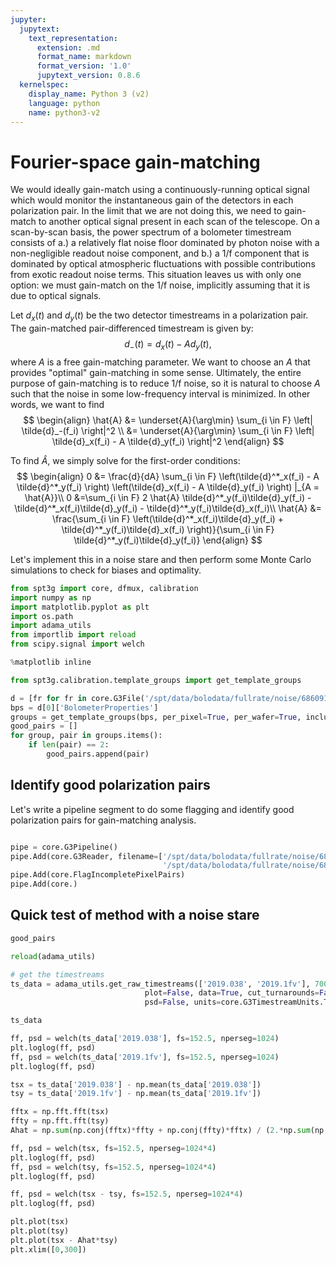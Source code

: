 ```yaml
---
jupyter:
  jupytext:
    text_representation:
      extension: .md
      format_name: markdown
      format_version: '1.0'
      jupytext_version: 0.8.6
  kernelspec:
    display_name: Python 3 (v2)
    language: python
    name: python3-v2
---
```


# Fourier-space gain-matching
We would ideally gain-match using a continuously-running optical signal which would monitor the instantaneous gain of the detectors in each polarization pair. In the limit that we are not doing this, we need to gain-match to another optical signal present in each scan of the telescope. On a scan-by-scan basis, the power spectrum of a bolometer timestream consists of a.) a relatively flat noise floor dominated by photon noise with a non-negligible readout noise component, and b.) a 1/f component that is dominated by optical atmospheric fluctuations with possible contributions from exotic readout noise terms. This situation leaves us with only one option: we must gain-match on the 1/f noise, implicitly assuming that it is due to optical signals.

Let $d_x(t)$ and $d_y(t)$ be the two detector timestreams in a polarization pair. The gain-matched pair-differenced timestream is given by:
$$
d_-(t) = d_x(t) - Ad_y(t),
$$
where $A$ is a free gain-matching parameter. We want to choose an $A$ that provides "optimal" gain-matching in some sense. Ultimately, the entire purpose of gain-matching is to reduce 1/f noise, so it is natural to choose $A$ such that the noise in some low-frequency interval is minimized. In other words, we want to find
$$
\begin{align}
\hat{A} &= \underset{A}{\arg\min} \sum_{i \in F} \left| \tilde{d}_-(f_i) \right|^2 \\
&= \underset{A}{\arg\min} \sum_{i \in F} \left| \tilde{d}_x(f_i) - A \tilde{d}_y(f_i) \right|^2
\end{align}
$$

To find $\hat{A}$, we simply solve for the first-order conditions:
$$
\begin{align}
0 &= \frac{d}{dA}  \sum_{i \in F} \left(\tilde{d}^*_x(f_i) - A \tilde{d}^*_y(f_i) \right) \left(\tilde{d}_x(f_i) - A \tilde{d}_y(f_i) \right) |_{A = \hat{A}}\\
0 &=\sum_{i \in F} 2 \hat{A} \tilde{d}^*_y(f_i)\tilde{d}_y(f_i) - \tilde{d}^*_x(f_i)\tilde{d}_y(f_i) - \tilde{d}^*_y(f_i)\tilde{d}_x(f_i)\\
\hat{A} &= \frac{\sum_{i \in F} \left(\tilde{d}^*_x(f_i)\tilde{d}_y(f_i) + \tilde{d}^*_y(f_i)\tilde{d}_x(f_i) \right)}{\sum_{i \in F} \tilde{d}^*_y(f_i)\tilde{d}_y(f_i)}
\end{align}
$$

Let's implement this in a noise stare and then perform some Monte Carlo simulations to check for biases and optimality.

```python
from spt3g import core, dfmux, calibration
import numpy as np
import matplotlib.pyplot as plt
import os.path
import adama_utils
from importlib import reload
from scipy.signal import welch

%matplotlib inline
```

```python
from spt3g.calibration.template_groups import get_template_groups

d = [fr for fr in core.G3File('/spt/data/bolodata/fullrate/noise/68609192/offline_calibration.g3')]
bps = d[0]['BolometerProperties']
groups = get_template_groups(bps, per_pixel=True, per_wafer=True, include_keys=True)
good_pairs = []
for group, pair in groups.items():
    if len(pair) == 2:
        good_pairs.append(pair)
```

## Identify good polarization pairs
Let's write a pipeline segment to do some flagging and identify good polarization pairs for gain-matching analysis.

```python

pipe = core.G3Pipeline()
pipe.Add(core.G3Reader, filename=['/spt/data/bolodata/fullrate/noise/68609192/offline_calibration.g3',
                                  '/spt/data/bolodata/fullrate/noise/68609192/0000.g3'])
pipe.Add(core.FlagIncompletePixelPairs)
pipe.Add(core.)
```

## Quick test of method with a noise stare

```python
good_pairs
```

```python
reload(adama_utils)
```

```python
# get the timestreams
ts_data = adama_utils.get_raw_timestreams(['2019.038', '2019.1fv'], 70005920, file_name='0000.g3', scan_num=[0],
                              plot=False, data=True, cut_turnarounds=False,
                              psd=False, units=core.G3TimestreamUnits.Tcmb)
```

```python
ts_data
```

```python
ff, psd = welch(ts_data['2019.038'], fs=152.5, nperseg=1024)
plt.loglog(ff, psd)
ff, psd = welch(ts_data['2019.1fv'], fs=152.5, nperseg=1024)
plt.loglog(ff, psd)
```

```python
tsx = ts_data['2019.038'] - np.mean(ts_data['2019.038'])
tsy = ts_data['2019.1fv'] - np.mean(ts_data['2019.1fv'])
```

```python
fftx = np.fft.fft(tsx)
ffty = np.fft.fft(tsy)
Ahat = np.sum(np.conj(fftx)*ffty + np.conj(ffty)*fftx) / (2.*np.sum(np.abs(ffty)**2.))
```

```python
ff, psd = welch(tsx, fs=152.5, nperseg=1024*4)
plt.loglog(ff, psd)
ff, psd = welch(tsy, fs=152.5, nperseg=1024*4)
plt.loglog(ff, psd)

ff, psd = welch(tsx - tsy, fs=152.5, nperseg=1024*4)
plt.loglog(ff, psd)
```

```python
plt.plot(tsx)
plt.plot(tsy)
plt.plot(tsx - Ahat*tsy)
plt.xlim([0,300])
```

```python

```

